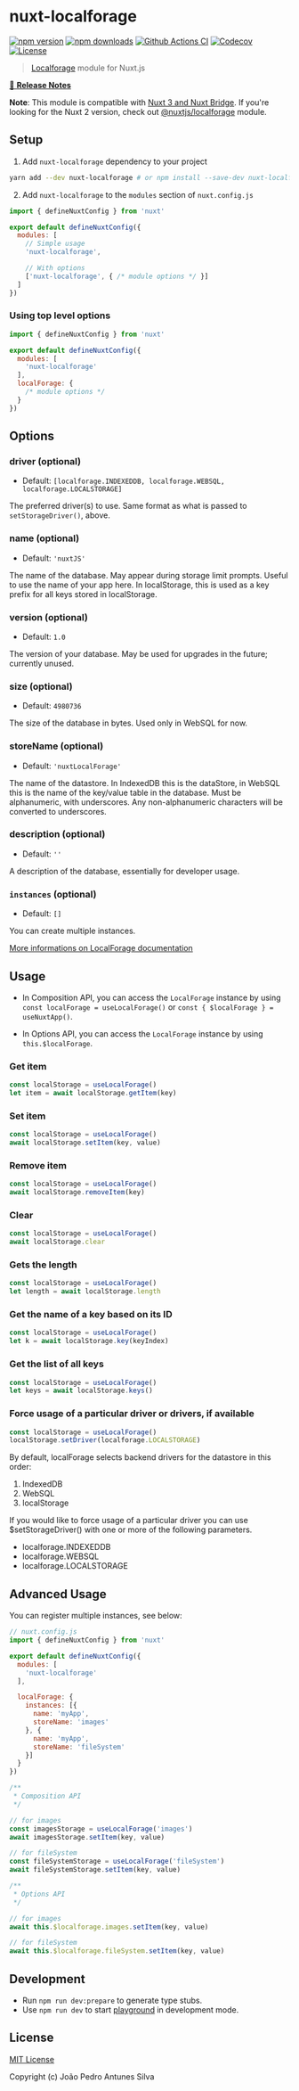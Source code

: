 # nuxt-localforage

[![npm version][npm-version-src]][npm-version-href]
[![npm downloads][npm-downloads-src]][npm-downloads-href]
[![Github Actions CI][github-actions-ci-src]][github-actions-ci-href]
[![Codecov][codecov-src]][codecov-href]
[![License][license-src]][license-href]

> [Localforage](https://github.com/localForage/localForage) module for Nuxt.js

[📖 **Release Notes**](./CHANGELOG.md)

**Note**: This module is compatible with [Nuxt 3 and Nuxt Bridge](https://v3.nuxtjs.org/). If you're looking for the
Nuxt 2 version, check out [@nuxtjs/localforage](https://github.com/nuxt-community/localforage-module) module.

## Setup

1. Add `nuxt-localforage` dependency to your project

```bash
yarn add --dev nuxt-localforage # or npm install --save-dev nuxt-localforage
```

2. Add `nuxt-localforage` to the `modules` section of `nuxt.config.js`

```js
import { defineNuxtConfig } from 'nuxt'

export default defineNuxtConfig({
  modules: [
    // Simple usage
    'nuxt-localforage',

    // With options
    ['nuxt-localforage', { /* module options */ }]
  ]
})
```

### Using top level options

```js
import { defineNuxtConfig } from 'nuxt'

export default defineNuxtConfig({
  modules: [
    'nuxt-localforage'
  ],
  localForage: {
    /* module options */
  }
})
```

## Options

### driver (optional)

- Default: `[localforage.INDEXEDDB, localforage.WEBSQL, localforage.LOCALSTORAGE]`

The preferred driver(s) to use. Same format as what is passed to `setStorageDriver()`, above.

### name (optional)

- Default: `'nuxtJS'`

The name of the database. May appear during storage limit prompts. Useful to use the name of your app here. In
localStorage, this is used as a key prefix for all keys stored in localStorage.

### version (optional)

- Default: `1.0`

The version of your database. May be used for upgrades in the future; currently unused.

### size (optional)

- Default: `4980736`

The size of the database in bytes. Used only in WebSQL for now.

### storeName (optional)

- Default: `'nuxtLocalForage'`

The name of the datastore. In IndexedDB this is the dataStore, in WebSQL this is the name of the key/value table in the
database. Must be alphanumeric, with underscores. Any non-alphanumeric characters will be converted to underscores.

### description (optional)

- Default: `''`

A description of the database, essentially for developer usage.

### `instances` (optional)

- Default: `[]`

You can create multiple instances.

[More informations on LocalForage documentation](https://github.com/localForage/localForage)

## Usage

- In Composition API, you can access the `LocalForage` instance by using `const localForage = useLocalForage()`
  or `const { $localForage } = useNuxtApp()`.

- In Options API, you can access the `LocalForage` instance by using `this.$localForage`.

### Get item

```js
const localStorage = useLocalForage()
let item = await localStorage.getItem(key)
```

### Set item

```js
const localStorage = useLocalForage()
await localStorage.setItem(key, value)
```

### Remove item

```js
const localStorage = useLocalForage()
await localStorage.removeItem(key)
```

### Clear

```js
const localStorage = useLocalForage()
await localStorage.clear
```

### Gets the length

```js
const localStorage = useLocalForage()
let length = await localStorage.length
```

### Get the name of a key based on its ID

```js
const localStorage = useLocalForage()
let k = await localStorage.key(keyIndex)
```

### Get the list of all keys

```js
const localStorage = useLocalForage()
let keys = await localStorage.keys()
```

### Force usage of a particular driver or drivers, if available

```js
const localStorage = useLocalForage()
localStorage.setDriver(localforage.LOCALSTORAGE)
```

By default, localForage selects backend drivers for the datastore in this order:

1. IndexedDB
2. WebSQL
3. localStorage

If you would like to force usage of a particular driver you can use $setStorageDriver() with one or more of the
following parameters.

- localforage.INDEXEDDB
- localforage.WEBSQL
- localforage.LOCALSTORAGE

## Advanced Usage

You can register multiple instances, see below:

```js
// nuxt.config.js
import { defineNuxtConfig } from 'nuxt'

export default defineNuxtConfig({
  modules: [
    'nuxt-localforage'
  ],

  localForage: {
    instances: [{
      name: 'myApp',
      storeName: 'images'
    }, {
      name: 'myApp',
      storeName: 'fileSystem'
    }]
  }
})

/**
 * Composition API
 */

// for images
const imagesStorage = useLocalForage('images')
await imagesStorage.setItem(key, value)

// for fileSystem
const fileSystemStorage = useLocalForage('fileSystem')
await fileSystemStorage.setItem(key, value)

/**
 * Options API
 */

// for images
await this.$localforage.images.setItem(key, value)

// for fileSystem
await this.$localforage.fileSystem.setItem(key, value)
```

## Development

- Run `npm run dev:prepare` to generate type stubs.
- Use `npm run dev` to start [playground](./playground) in development mode.

## License

[MIT License](./LICENSE)

Copyright (c) João Pedro Antunes Silva

<!-- Badges -->

[npm-version-src]: https://img.shields.io/npm/v/nuxt-localforage/latest.svg

[npm-version-href]: https://npmjs.com/package/nuxt-localforage

[npm-downloads-src]: https://img.shields.io/npm/dt/nuxt-localforage.svg

[npm-downloads-href]: https://npmjs.com/package/nuxt-localforage

[github-actions-ci-src]: https://github.com/JoaoPedroAS51/nuxt-localforage/workflows/ci/badge.svg

[github-actions-ci-href]: https://github.com/JoaoPedroAS51/nuxt-localforage/actions?query=workflow%3Aci

[codecov-src]: https://img.shields.io/codecov/c/github/JoaoPedroAS51/nuxt-localforage.svg

[codecov-href]: https://codecov.io/gh/JoaoPedroAS51/nuxt-localforage

[license-src]: https://img.shields.io/npm/l/nuxt-localforage.svg

[license-href]: https://npmjs.com/package/nuxt-localforage
